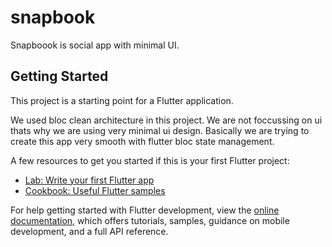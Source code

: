 # snapbook

Snapboook is social app with minimal UI.

## Getting Started

This project is a starting point for a Flutter application.

We used bloc clean architecture in this project.
We are not foccussing on ui thats why we are using very minimal ui design.
Basically we are trying to create this app very smooth with flutter bloc state management.



A few resources to get you started if this is your first Flutter project:

- [Lab: Write your first Flutter app](https://docs.flutter.dev/get-started/codelab)
- [Cookbook: Useful Flutter samples](https://docs.flutter.dev/cookbook)

For help getting started with Flutter development, view the
[online documentation](https://docs.flutter.dev/), which offers tutorials,
samples, guidance on mobile development, and a full API reference.
